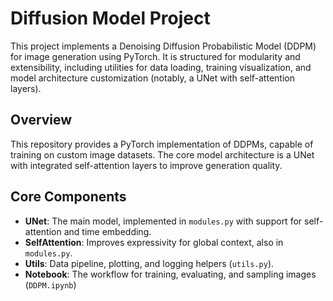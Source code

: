 # Diffusion Model Project

This project implements a Denoising Diffusion Probabilistic Model (DDPM) for image generation using PyTorch. It is structured for modularity and extensibility, including utilities for data loading, training visualization, and model architecture customization (notably, a UNet with self-attention layers).

## Overview

This repository provides a PyTorch implementation of DDPMs, capable of training on custom image datasets. The core model architecture is a UNet with integrated self-attention layers to improve generation quality.

## Core Components

* **UNet**: The main model, implemented in `modules.py` with support for self-attention and time embedding.
* **SelfAttention**: Improves expressivity for global context, also in `modules.py`.
* **Utils**: Data pipeline, plotting, and logging helpers (`utils.py`).
* **Notebook**: The workflow for training, evaluating, and sampling images (`DDPM.ipynb`)

